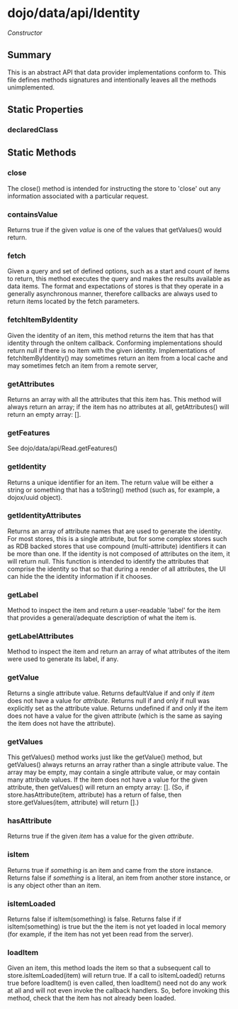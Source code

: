 # dojo/data/api/Identity

*Constructor*

## Summary

This is an abstract API that data provider implementations conform to.
This file defines methods signatures and intentionally leaves all the
methods unimplemented.
## Static Properties

### declaredClass


## Static Methods

### close
The close() method is intended for instructing the store to 'close' out
any information associated with a particular request.

### containsValue
Returns true if the given *value* is one of the values that getValues()
would return.

### fetch
Given a query and set of defined options, such as a start and count of items to return,
this method executes the query and makes the results available as data items.
The format and expectations of stores is that they operate in a generally asynchronous
manner, therefore callbacks are always used to return items located by the fetch parameters.

### fetchItemByIdentity
Given the identity of an item, this method returns the item that has
that identity through the onItem callback.  Conforming implementations
should return null if there is no item with the given identity.
Implementations of fetchItemByIdentity() may sometimes return an item
from a local cache and may sometimes fetch an item from a remote server,

### getAttributes
Returns an array with all the attributes that this item has.  This
method will always return an array; if the item has no attributes
at all, getAttributes() will return an empty array: [].

### getFeatures
See dojo/data/api/Read.getFeatures()

### getIdentity
Returns a unique identifier for an item.  The return value will be
either a string or something that has a toString() method (such as,
for example, a dojox/uuid object).

### getIdentityAttributes
Returns an array of attribute names that are used to generate the identity.
For most stores, this is a single attribute, but for some complex stores
such as RDB backed stores that use compound (multi-attribute) identifiers
it can be more than one.  If the identity is not composed of attributes
on the item, it will return null.  This function is intended to identify
the attributes that comprise the identity so that so that during a render
of all attributes, the UI can hide the the identity information if it
chooses.

### getLabel
Method to inspect the item and return a user-readable 'label' for the item
that provides a general/adequate description of what the item is.

### getLabelAttributes
Method to inspect the item and return an array of what attributes of the item were used
to generate its label, if any.

### getValue
Returns a single attribute value.
Returns defaultValue if and only if *item* does not have a value for *attribute*.
Returns null if and only if null was explicitly set as the attribute value.
Returns undefined if and only if the item does not have a value for the
given attribute (which is the same as saying the item does not have the attribute).

### getValues
This getValues() method works just like the getValue() method, but getValues()
always returns an array rather than a single attribute value.  The array
may be empty, may contain a single attribute value, or may contain
many attribute values.
If the item does not have a value for the given attribute, then getValues()
will return an empty array: [].  (So, if store.hasAttribute(item, attribute)
has a return of false, then store.getValues(item, attribute) will return [].)

### hasAttribute
Returns true if the given *item* has a value for the given *attribute*.

### isItem
Returns true if *something* is an item and came from the store instance.
Returns false if *something* is a literal, an item from another store instance,
or is any object other than an item.

### isItemLoaded
Returns false if isItem(something) is false.  Returns false if
if isItem(something) is true but the the item is not yet loaded
in local memory (for example, if the item has not yet been read
from the server).

### loadItem
Given an item, this method loads the item so that a subsequent call
to store.isItemLoaded(item) will return true.  If a call to
isItemLoaded() returns true before loadItem() is even called,
then loadItem() need not do any work at all and will not even invoke
the callback handlers.  So, before invoking this method, check that
the item has not already been loaded.

